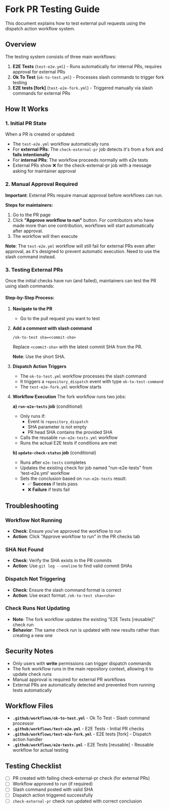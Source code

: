 # Fork PR Testing Guide

This document explains how to test external pull requests using the dispatch action workflow system.

## Overview

The testing system consists of three main workflows:

1. **E2E Tests** (`test-e2e.yml`) - Runs automatically for internal PRs, requires approval for external PRs
2. **Ok To Test** (`ok-to-test.yml`) - Processes slash commands to trigger fork testing
3. **E2E tests [fork]** (`test-e2e-fork.yml`) - Triggered manually via slash commands for external PRs

## How It Works

### 1. Initial PR State
When a PR is created or updated:
- The `test-e2e.yml` workflow automatically runs
- For **external PRs**: The `check-external-pr` job detects it's from a fork and **fails intentionally**
- For **internal PRs**: The workflow proceeds normally with e2e tests
- External PRs show ❌ for the check-external-pr job with a message asking for maintainer approval

### 2. Manual Approval Required
**Important**: External PRs require manual approval before workflows can run.

**Steps for maintainers:**
1. Go to the PR page
2. Click **"Approve workflow to run"** button. For contributors who have made more than one contribution, workflows will start automatically after approval. 
3. The workflow will then execute

**Note**: The `test-e2e.yml` workflow will still fail for external PRs even after approval, as it's designed to prevent automatic execution. Need to use the slash command instead.

### 3. Testing External PRs
Once the initial checks have run (and failed), maintainers can test the PR using slash commands:

#### Step-by-Step Process:

1. **Navigate to the PR**
   - Go to the pull request you want to test

2. **Add a comment with slash command**
   ```
   /ok-to-test sha=<commit-sha>
   ```
   Replace `<commit-sha>` with the latest commit SHA from the PR.
   
   **Note**: Use the short SHA.

3. **Dispatch Action Triggers**
   - The `ok-to-test.yml` workflow processes the slash command
   - It triggers a `repository_dispatch` event with type `ok-to-test-command`
   - The `test-e2e-fork.yml` workflow starts

4. **Workflow Execution**
   The fork workflow runs two jobs:
   
   **a) `run-e2e-tests` job** (conditional)
   - Only runs if:
     - Event is `repository_dispatch`
     - SHA parameter is not empty
     - PR head SHA contains the provided SHA
   - Calls the reusable `run-e2e-tests.yml` workflow
   - Runs the actual E2E tests if conditions are met
   
   **b) `update-check-status` job** (conditional)
   - Runs after `e2e-tests` completes
   - Updates the existing check for job named "run-e2e-tests" from 'test-e2e.yml' workflow
   - Sets the conclusion based on `run-e2e-tests` result:
     - ✅ **Success** if tests pass
     - ❌ **Failure** if tests fail

## Troubleshooting

### Workflow Not Running
- **Check**: Ensure you've approved the workflow to run
- **Action**: Click "Approve workflow to run" in the PR checks tab

### SHA Not Found
- **Check**: Verify the SHA exists in the PR commits
- **Action**: Use `git log --oneline` to find valid commit SHAs

### Dispatch Not Triggering
- **Check**: Ensure the slash command format is correct
- **Action**: Use exact format: `/ok-to-test sha=<sha>`

### Check Runs Not Updating
- **Note**: The fork workflow updates the existing "E2E Tests [reusable]" check run
- **Behavior**: The same check run is updated with new results rather than creating a new one

## Security Notes

- Only users with **write** permissions can trigger dispatch commands
- The fork workflow runs in the main repository context, allowing it to update check runs
- Manual approval is required for external PR workflows
- External PRs are automatically detected and prevented from running tests automatically

## Workflow Files

- **`.github/workflows/ok-to-test.yml`** - Ok To Test - Slash command processor
- **`.github/workflows/test-e2e.yml`** - E2E Tests - Initial PR checks
- **`.github/workflows/test-e2e-fork.yml`** - E2E tests [fork] - Dispatch action handler
- **`.github/workflows/e2e-tests.yml`** - E2E Tests [reusable] - Reusable workflow for actual testing

## Testing Checklist

- [ ] PR created with failing check-external-pr check (for external PRs)
- [ ] Workflow approved to run (if required)
- [ ] Slash command posted with valid SHA
- [ ] Dispatch action triggered successfully
- [ ] `check-external-pr` check run updated with correct conclusion
